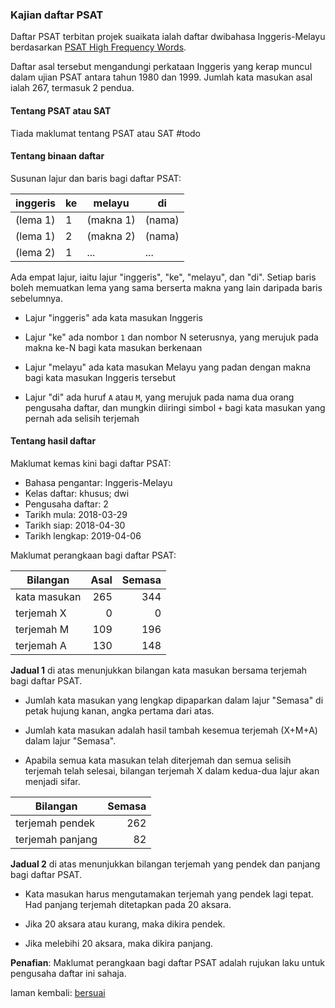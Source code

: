 ---
---

### Kajian daftar PSAT

Daftar PSAT terbitan projek suaikata ialah daftar dwibahasa
Inggeris-Melayu berdasarkan [PSAT High Frequency Words][a].

Daftar asal tersebut mengandungi perkataan Inggeris yang
kerap muncul dalam ujian PSAT antara tahun 1980 dan 1999.
Jumlah kata masukan asal ialah 267, termasuk 2 pendua.

#### Tentang PSAT atau SAT

Tiada maklumat tentang PSAT atau SAT #todo

#### Tentang binaan daftar

Susunan lajur dan baris bagi daftar PSAT:

| inggeris | ke | melayu    | di     |
| -------- | -- | --------- | ------ |
| (lema 1) | 1  | (makna 1) | (nama) |
| (lema 1) | 2  | (makna 2) | (nama) |
| (lema 2) | 1  | ...       | ...    |

Ada empat lajur, iaitu lajur "inggeris", "ke", "melayu",
dan "di". Setiap baris boleh memuatkan lema yang sama
berserta makna yang lain daripada baris sebelumnya.

- Lajur "inggeris" ada kata masukan Inggeris

- Lajur "ke" ada nombor `1` dan nombor N seterusnya, yang
merujuk pada makna ke-N bagi kata masukan berkenaan

- Lajur "melayu" ada kata masukan Melayu yang padan dengan
makna bagi kata masukan Inggeris tersebut

- Lajur "di" ada huruf `A` atau `M`, yang merujuk pada nama
dua orang pengusaha daftar, dan mungkin diiringi simbol `+`
bagi kata masukan yang pernah ada selisih terjemah

#### Tentang hasil daftar

Maklumat kemas kini bagi daftar PSAT:

- Bahasa pengantar: Inggeris-Melayu
- Kelas daftar: khusus; dwi
- Pengusaha daftar: 2
- Tarikh mula: 2018-03-29
- Tarikh siap: 2018-04-30
- Tarikh lengkap: 2019-04-06

Maklumat perangkaan bagi daftar PSAT:

| Bilangan     | Asal    | Semasa  |
| ------------ | -------:| -------:|
| kata masukan | 265     | 344     |
| terjemah X   | 0       | 0       |
| terjemah M   | 109     | 196     |
| terjemah A   | 130     | 148     |

**Jadual 1** di atas menunjukkan bilangan kata masukan
bersama terjemah bagi daftar PSAT.

- Jumlah kata masukan yang lengkap dipaparkan dalam lajur
"Semasa" di petak hujung kanan, angka pertama dari atas.

- Jumlah kata masukan adalah hasil tambah kesemua terjemah
(X+M+A) dalam lajur "Semasa".

- Apabila semua kata masukan telah diterjemah dan semua
selisih terjemah telah selesai, bilangan terjemah X dalam
kedua-dua lajur akan menjadi sifar.

| Bilangan          | Semasa  |
| ----------------- | -------:|
| terjemah pendek   | 262     |
| terjemah panjang  | 82      |

**Jadual 2** di atas menunjukkan bilangan terjemah yang
pendek dan panjang bagi daftar PSAT.

- Kata masukan harus mengutamakan terjemah yang pendek lagi
tepat. Had panjang terjemah ditetapkan pada 20 aksara.

- Jika 20 aksara atau kurang, maka dikira pendek.

- Jika melebihi 20 aksara, maka dikira panjang.

**Penafian**: Maklumat perangkaan bagi daftar PSAT adalah
rujukan laku untuk pengusaha daftar ini sahaja.

laman kembali: [bersuai][0]

  [0]: ../bersuai.md
  [a]: https://web.archive.org/web/20170427204836/http://cabrinihigh.com/academics/psatwords
